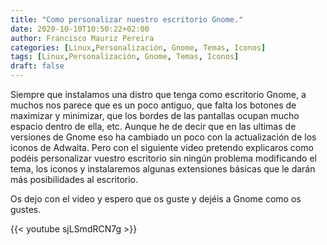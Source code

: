 ```yaml
---
title: "Como personalizar nuestro escritorio Gnome."
date: 2020-10-10T10:50:22+02:00
author: Francisco Mauriz Pereira
categories: [Linux,Personalización, Gnome, Temas, Iconos]
tags: [Linux,Personalización, Gnome, Temas, Iconos]
draft: false
---
```


Siempre que instalamos una distro que tenga como escritorio Gnome, a muchos nos parece que es un poco antiguo, que falta los botones de maximizar y minimizar, que los bordes de las pantallas ocupan mucho espacio dentro de ella, etc. Aunque he de decir que en las ultimas de versiones de Gnome eso ha cambiado un poco con la actualización de los iconos de Adwaita. Pero con el siguiente video pretendo explicaros como podéis personalizar vuestro escritorio sin ningún problema modificando el tema, los iconos y instalaremos algunas extensiones básicas que le darán más posibilidades al escritorio.

Os dejo con el video y espero que os guste y dejéis a Gnome como os gustes. 

{{< youtube sjLSmdRCN7g >}}